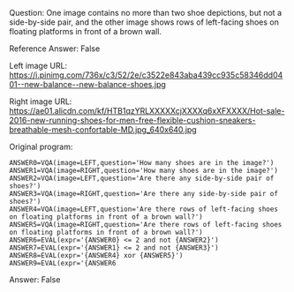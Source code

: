 Question: One image contains no more than two shoe depictions, but not a side-by-side pair, and the other image shows rows of left-facing shoes on floating platforms in front of a brown wall.

Reference Answer: False

Left image URL: https://i.pinimg.com/736x/c3/52/2e/c3522e843aba439cc935c58346dd0401--new-balance--new-balance-shoes.jpg

Right image URL: https://ae01.alicdn.com/kf/HTB1qzYRLXXXXXcjXXXXq6xXFXXXX/Hot-sale-2016-new-running-shoes-for-men-free-flexible-cushion-sneakers-breathable-mesh-confortable-MD.jpg_640x640.jpg

Original program:

```
ANSWER0=VQA(image=LEFT,question='How many shoes are in the image?')
ANSWER1=VQA(image=RIGHT,question='How many shoes are in the image?')
ANSWER2=VQA(image=LEFT,question='Are there any side-by-side pair of shoes?')
ANSWER3=VQA(image=RIGHT,question='Are there any side-by-side pair of shoes?')
ANSWER4=VQA(image=LEFT,question='Are there rows of left-facing shoes on floating platforms in front of a brown wall?')
ANSWER5=VQA(image=RIGHT,question='Are there rows of left-facing shoes on floating platforms in front of a brown wall?')
ANSWER6=EVAL(expr='{ANSWER0} <= 2 and not {ANSWER2}')
ANSWER7=EVAL(expr='{ANSWER1} <= 2 and not {ANSWER3}')
ANSWER8=EVAL(expr='{ANSWER4} xor {ANSWER5}')
ANSWER9=EVAL(expr='{ANSWER6
```
Answer: False

